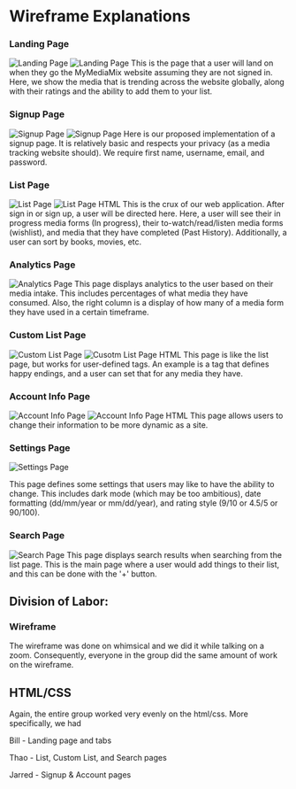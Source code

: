 # Wireframe Explanations

### Landing Page
![Landing Page](../docs/wireframe_figures/326-iota_landing.png "Landing Page")
![Landing Page](../docs/html_figures/326-iota_landing.png "Landing Page")
This is the page that a user will land on when they go the MyMediaMix website assuming they are not signed in. Here, we show the media that is trending across the website globally, along with their ratings and the ability to add them to your list.

### Signup Page
![Signup Page](../docs/wireframe_figures/326-iota_signup.png "Signup Page")
![Signup Page](../docs/html_figures/326-iota_signup.png "Signup Page")
Here is our proposed implementation of a signup page. It is relatively basic and respects your privacy (as a media tracking website should). We require first name, username, email, and password.


### List Page
![List Page](../docs/wireframe_figures/326-iota_list.png "List Page")
![List Page HTML](../docs/HTML_figures/326-iota-list.png "List Page")
This is the crux of our web application. After sign in or sign up, a user will be directed here. Here, a user will see their in progress media forms (In progress), their to-watch/read/listen media forms (wishlist), and media that they have completed (Past History). Additionally, a user can sort by books, movies, etc.


### Analytics Page
![Analytics Page](../docs/wireframe_figures/326-iota_analytics.png "Analytics Page")
This page displays analytics to the user based on their media intake. This includes percentages of what media they have consumed. Also, the right column is a display of how many of a media form they have used in a certain timeframe.

### Custom List Page
![Custom List Page](../docs/wireframe_figures/326-iota_customlist.png "Custom List Page")
![Cusotm List Page HTML](../docs/html_figures/326-iota-customlist.png "Custom List Page")
This page is like the list page, but works for user-defined tags. An example is a tag that defines happy endings, and a user can set that for any media they have.

### Account Info Page
![Account Info Page](../docs/wireframe_figures/326-iota_accountinfo.png "Account Info Page")
![Account Info Page HTML](../docs/html_figures/326-iota_account.png "Account Info Page")
This page allows users to change their information to be more dynamic as a site.

### Settings Page
![Settings Page](../docs/wireframe_figures/326-iota_setting.png "Settings Page")

This page defines some settings that users may like to have the ability to change. This includes dark mode (which may be too ambitious), date formatting (dd/mm/year or mm/dd/year), and rating style (9/10 or 4.5/5 or 90/100).

### Search Page
![Search Page](../docs/wireframe_figures/326-iota_search.png "Search Page")
This page displays search results when searching from the list page. This is the main page where a user would add things to their list, and this can be done with the '+' button.







## Division of Labor:
### Wireframe
The wireframe was done on whimsical and we did it while talking on a zoom. Consequently, everyone in the group did the same amount of work on the wireframe.

## HTML/CSS
Again, the entire group worked very evenly on the html/css. More specifically, we had

Bill - Landing page and tabs

Thao - List, Custom List, and Search pages

Jarred - Signup & Account pages
